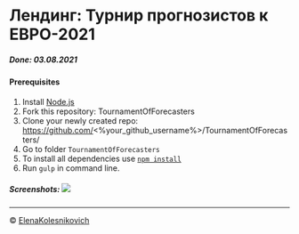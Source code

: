 # Лендинг: Турнир прогнозистов к ЕВРО-2021

##### Done: 03.08.2021

#### Prerequisites
1. Install [Node.js](https://nodejs.org/en/download/)   
2. Fork this repository: TournamentOfForecasters
3. Clone your newly created repo: https://github.com/<%your_github_username%>/TournamentOfForecasters/  
4. Go to folder `TournamentOfForecasters`  
5. To install all dependencies use [`npm install`](https://docs.npmjs.com/cli/install)  
6. Run `gulp` in command line.

##### Screenshots:  ![](https://helenkolesnikovich.github.io/TournamentOfForecasters/screens.jpeg)

---

© [ElenaKolesnikovich](https://github.com/HelenKolesnikovich)
